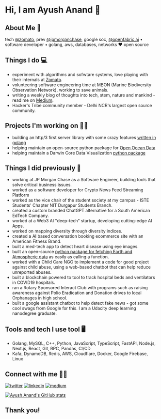 # Hi, I am Ayush Anand 👋

## About Me 🚀
tech [@zomato](https://github.com/zomato), prev [@jpmorganchase](https://github.com/jpmorganchase), google soc, [@openfabric ai](https://github.com/openfabric) • software developer • golang, aws, databases, networks ❤ open source 

## Things I do 💻
+ experiment with algorithms and sofwtare systems, love playing with their internals at [Zomato](https://zomato.com/).
+ volunteering software engineering time at MBON (Marine Biodiversity Observation Network), working to save animals. 
+ writing a weekly blog of thoughts into tech, stem, nature and mankind - read me on [Medium](https://medium.com/@theayushanand). 
+ Hacker's Tribe community member - Delhi NCR's largest open source community. 

## Projects I'm working on 👨‍💻
+ building an http/3 first server library with some crazy features [written in golang](https://github.com/ayushanand18/as-http3lib)
+ helping maintain an open-source python package for [Open Ocean Data](https://github.com/iobis/pyobis)
+ helping maintain a Darwin Core Data Visualization [python package](https://github.com/marinebon/py-dwc-viz)

## Things I did previously 🔎
+ working at JP Morgan Chase as a Software Engineer, building tools that solve critical business issues. 
+ worked as a software developer for Crypto News Feed Streaming Platform
+ worked as the vice chair of the student society at my campus - ISTE Students' Chapter NIT Durgapur Students Branch. 
+ created a custom branded ChatGPT alternative for a South American EdTech Company.
+ worked at a Web3 AI "deep-tech" startup, developing cutting-edge AI Apps.
+ worked on mapping diversity through diversity indices.
+ created a AI based conversation booking ecommerce site with an American Fitness Brand.
+ built a med-tech app to detect heart disease using eye images.
+ built an open-source [python package for fetching Earth and Atmospheric data](https://pypi.org/project/PyEarthData) as easily as calling a function.
+ worked with a Child Care NGO to implement a code for good project against child abuse, using a web-based chatbot that can help reduce unreported abuses.
+ built a blockchain powered to tool to track hospital beds and ventilators in COVID19 hospitals.
+ ran a Rotary Sponsored Interact Club with programs such as raising awareness against Polio Eradication and Donation drives to local Orphanages in high school.
+ built a google assistant chatbot to help detect fake news - got some cool swags from Google for this. I am a Udacity deep learning nanodegree graduate.

## Tools and tech I use tool 🖥
+ Golang, MySQL, C++, Python, JavaScript, TypeScript, FastAPI, Node.js, Next.js, React, Git, RPC, Pandas, CI/CD
+ Kafa, DynamoDB, Redis, AWS, Cloudflare, Docker, Google Firebase, Linux

## Connect with me 👨‍🚀
[![twitter](https://img.shields.io/badge/Twitter-ffffff?style=for-the-badge&logo=Twitter&logoColor=0098e0)](https://twitter.com/theayushanand)
[![linkedin](https://img.shields.io/badge/LinkedIn-0098e0?style=for-the-badge&logo=LinkedIn&logoColor=white)](https://linkedin.com/in/theayushanand)
[![medium](https://img.shields.io/badge/Medium-ffffff?style=for-the-badge&logo=Medium&logoColor=0be370)](https://medium.com/@theayushanand)

[![Ayush Anand's GitHub stats](https://github-readme-stats.vercel.app/api?username=ayushanand18&count_private=true&show_icons=true&theme=radical)](https://github.com/ayushanand18)


## Thank you!

